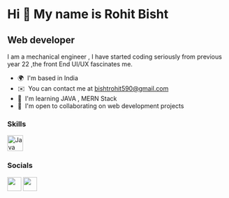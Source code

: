 Hi 👋 My name is Rohit Bisht
============================

Web developer
-------------

I am a mechanical engineer , I have started coding seriously from previous year 22 ,the front End UI/UX fascinates me.

* 🌍  I'm based in India
* ✉️  You can contact me at [bishtrohit590@gmail.com](mailto:bishtrohit590@gmail.com)
* 🧠  I'm learning JAVA , MERN Stack
* 🤝  I'm open to collaborating on web development projects

### Skills


<p align="left">
<a href="https://www.oracle.com/java/" target="_blank" rel="noreferrer">
  <img src="https://raw.githubusercontent.com/danielcranney/readme-generator/main/public/icons/skills/java-colored.svg" width="36" height="36" alt="Java" />
</a>
</p>


### Socials

<p align="left"> <a href="https://www.github.com/Roohit12" target="_blank" rel="noreferrer"><img src="https://raw.githubusercontent.com/danielcranney/readme-generator/main/public/icons/socials/github.svg" width="32" height="32" /></a> <a href="https://www.twitter.com/bishtr60" target="_blank" rel="noreferrer"><img src="https://raw.githubusercontent.com/danielcranney/readme-generator/main/public/icons/socials/twitter.svg" width="32" height="32" /></a></p>
